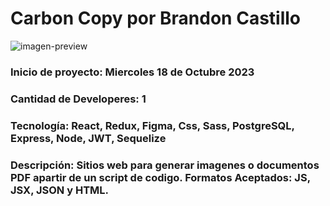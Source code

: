 # Carbon Copy por Brandon Castillo

![imagen-preview](https://brandon-portfolio-phi.vercel.app/projects-img/cc/carbon-copy-home.png)

### Inicio de proyecto: Miercoles 18 de Octubre 2023

### Cantidad de Developeres: 1

### Tecnología: React, Redux, Figma, Css, Sass, PostgreSQL, Express, Node, JWT, Sequelize

### Descripción: Sitios web para generar imagenes o documentos PDF apartir de un script de codigo. Formatos Aceptados: JS, JSX, JSON y HTML.
